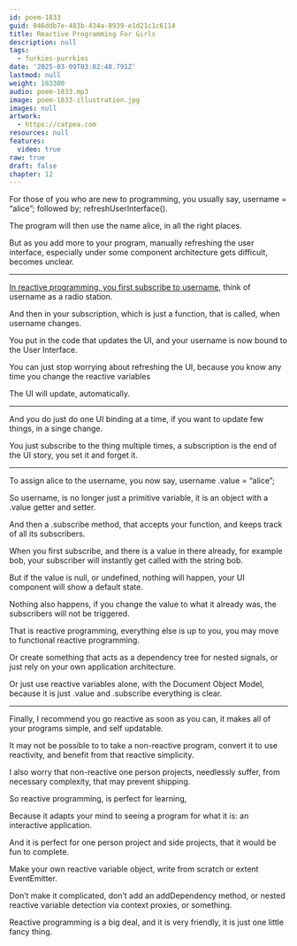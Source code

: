 ```yaml
---
id: poem-1833
guid: 046ddb7e-483b-434a-8939-e1d21c1c6114
title: Reactive Programming For Girls
description: null
tags:
  - furkies-purrkies
date: '2025-03-09T03:02:48.791Z'
lastmod: null
weight: 183300
audio: poem-1833.mp3
image: poem-1833-illustration.jpg
images: null
artwork:
  - https://catpea.com
resources: null
features:
  video: true
raw: true
draft: false
chapter: 12
---
```


For those of you who are new to programming,
you usually say, username = “alice”; followed by; refreshUserInterface().

The program will then use the name alice,
in all the right places.

But as you add more to your program, manually refreshing the user interface,
especially under some component architecture gets difficult, becomes unclear.

---


[In reactive programming, you first subscribe to username][0],
think of username as a radio station.

And then in your subscription, which is just a function,
that is called, when username changes.

You put in the code that updates the UI,
and your username is now bound to the User Interface.

You can just stop worrying about refreshing the UI,
because you know any time you change the reactive variables

The UI will update,
automatically.

---

And you do just do one UI binding at a time,
if you want to update few things, in a singe change.

You just subscribe to the thing multiple times,
a subscription is the end of the UI story, you set it and forget it.

---

To assign alice to the username, you now say,
username .value = “alice”;

So username, is no longer just a primitive variable,
it is an object with a .value getter and setter.

And then a .subscribe method, that accepts your function,
and keeps track of all its subscribers.

When you first subscribe, and there is a value in there already,
for example bob, your subscriber will instantly get called with the string bob.

But if the value is null, or undefined,
nothing will happen, your UI component will show a default state.

Nothing also happens, if you change the value to what it already was,
the subscribers will not be triggered.

That is reactive programming,
everything else is up to you, you may move to functional reactive programming.

Or create something that acts as a dependency tree for nested signals,
or just rely on your own application architecture.

Or just use reactive variables alone, with the Document Object Model,
because it is just .value and .subscribe everything is clear.

---

Finally, I recommend you go reactive as soon as you can,
it makes all of your programs simple, and self updatable.

It may not be possible to to take a non-reactive program,
convert it to use reactivity, and benefit from that reactive simplicity.

I also worry that non-reactive one person projects, needlessly suffer,
from necessary complexity, that may prevent shipping.

So reactive programming,
is perfect for learning,

Because it adapts your mind
to seeing a program for what it is: an interactive application.

And it is perfect for one person project and side projects,
that it would be fun to complete.

Make your own reactive variable object,
write from scratch or extent EventEmitter.

Don’t make it complicated, don’t add an addDependency method,
or nested reactive variable detection via context proxies, or something.

Reactive programming is a big deal,
and it is very friendly, it is just one little fancy thing.

[0]: https://github.com/catpea/mawp/blob/00dd3480be884977109337441b38c5ec7d4797ab/test.html

